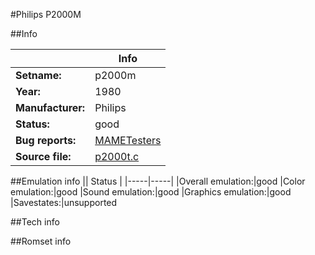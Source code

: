 #Philips P2000M

##Info

||Info|
|-----|-----|
|**Setname:**|p2000m
|**Year:**|1980
|**Manufacturer:**|Philips
|**Status:**|good
|**Bug reports:**|[MAMETesters](http://mametesters.org/view_all_set.php?type=1&temporary=y&search=p2000t.c)
|**Source file:**|[p2000t.c](https://github.com/mamedev/mame/blob/master/src/mess/drivers/p2000t.c)

##Emulation info
|| Status |
|-----|-----|
|Overall emulation:|good
|Color emulation:|good
|Sound emulation:|good
|Graphics emulation:|good
|Savestates:|unsupported

##Tech info

##Romset info

<!--- START OF EDITED COMMENT DO NOT TOUCH TEXT ABOVE-->
